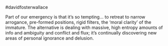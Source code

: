#davidfosterwallace

Part of our emergency is that it’s so tempting… to retreat to narrow arrogance, pre-formed positions, rigid filters, the ‘moral clarity’ of the immature. The alternative is dealing with massive, high entropy amounts of info and ambiguity and conflict and flux; it’s continually discovering new areas of personal ignorance and delusion.